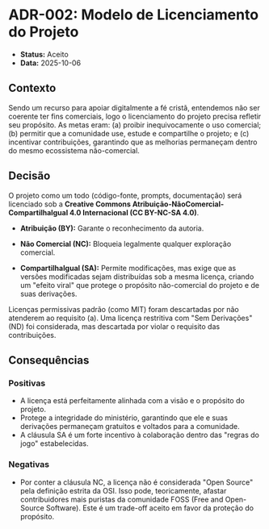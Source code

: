 # ADR-002: Modelo de Licenciamento do Projeto

* **Status:** Aceito
* **Data:** 2025-10-06

## Contexto

Sendo um recurso para apoiar digitalmente a fé cristã, entendemos não ser coerente ter fins comerciais, logo o licenciamento do projeto precisa refletir seu propósito. As metas eram: (a) proibir inequivocamente o uso comercial; (b) permitir que a comunidade use, estude e compartilhe o projeto; e (c) incentivar contribuições, garantindo que as melhorias permaneçam dentro do mesmo ecossistema não-comercial. 

## Decisão

O projeto como um todo (código-fonte, prompts, documentação) será licenciado sob a **Creative Commons Atribuição-NãoComercial-CompartilhaIgual 4.0 Internacional (CC BY-NC-SA 4.0)**.

* **Atribuição (BY):** Garante o reconhecimento da autoria.

* **Não Comercial (NC):** Bloqueia legalmente qualquer exploração comercial.

* **CompartilhaIgual (SA):** Permite modificações, mas exige que as versões modificadas sejam distribuídas sob a mesma licença, criando um "efeito viral" que protege o propósito não-comercial do projeto e de suas derivações.

Licenças permissivas padrão (como MIT) foram descartadas por não atenderem ao requisito (a). Uma licença restritiva com "Sem Derivações" (ND) foi considerada, mas descartada por violar o requisito das contribuições.

## Consequências

### Positivas
* A licença está perfeitamente alinhada com a visão e o propósito do projeto.
* Protege a integridade do ministério, garantindo que ele e suas derivações permaneçam gratuitos e voltados para a comunidade.
* A cláusula SA é um forte incentivo à colaboração dentro das "regras do jogo" estabelecidas.

### Negativas
* Por conter a cláusula NC, a licença não é considerada "Open Source" pela definição estrita da OSI. Isso pode, teoricamente, afastar contribuidores mais puristas da comunidade FOSS (Free and Open-Source Software). Este é um trade-off aceito em favor da proteção do propósito.